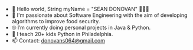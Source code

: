 - 👋 Hello world, String myName = "SEAN DONOVAN" 👱🏼‍♂️
- 🌱 I'm passionate about Software Engineering with the aim of developing algorithms to improve food security.
- 🤓 I’m currently doing personal projects in Java & Python.
- 💞️ I teach 20+ kids Python in Philadelphia.
- 📫 Contact: donovans064@gmail.com

<!---
INTSEAN/INTSEAN is a ✨ special ✨ repository because its `README.md` (this file) appears on your GitHub profile.
You can click the Preview link to take a look at your changes.
--->

